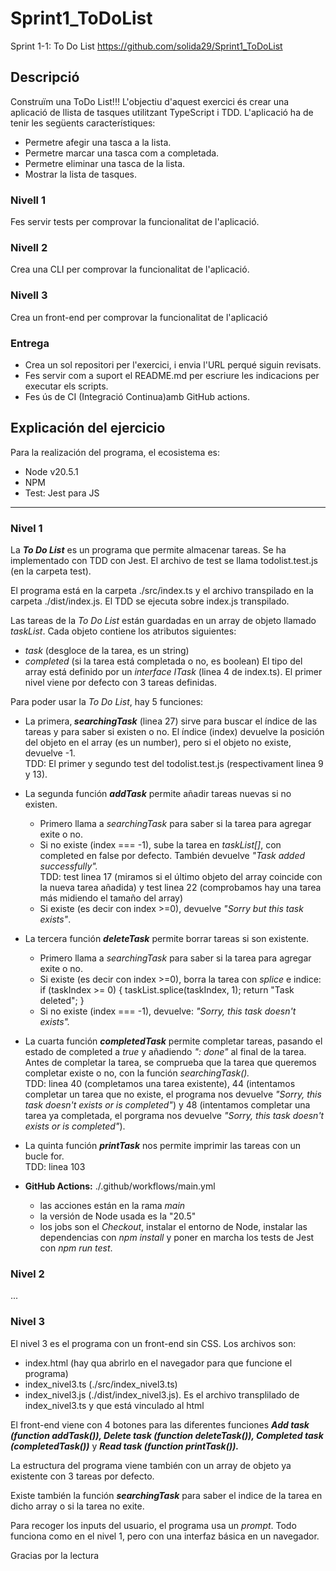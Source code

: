 # Sprint1_ToDoList
Sprint 1-1: To Do List
https://github.com/solida29/Sprint1_ToDoList

## Descripció
Construïm una ToDo List!!!
L'objectiu d'aquest exercici és crear una aplicació de llista de tasques utilitzant TypeScript i TDD. 
L'aplicació ha de tenir les següents característiques:
- Permetre afegir una tasca a la lista.
- Permetre marcar una tasca com a completada.
- Permetre eliminar una tasca de la lista.
- Mostrar la lista de tasques.

### Nivell 1
Fes servir tests per comprovar la funcionalitat de l'aplicació.
### Nivell 2
Crea una CLI per comprovar la funcionalitat de l'aplicació.
### Nivell 3
Crea un front-end per comprovar la funcionalitat de l'aplicació

### Entrega
- Crea un sol repositori per l'exercici, i envia l'URL perqué siguin revisats.
- Fes servir com a suport el README.md per escriure les indicacions per executar els scripts.
- Fes ús de CI (Integració Continua)amb GitHub actions.

## Explicación del ejercicio
Para la realización del programa, el ecosistema es:
- Node v20.5.1 
- NPM
- Test: Jest para JS

<hr>

### Nivel 1
La <b><em>To Do List</em></b> es un programa que permite almacenar tareas.
Se ha implementado con TDD con Jest.
El archivo de test se llama todolist.test.js (en la carpeta test).

El programa está en la carpeta ./src/index.ts y el archivo transpilado en la carpeta ./dist/index.js. El TDD se ejecuta sobre index.js transpilado.

Las tareas de la <em>To Do List</em> están guardadas en un array de objeto llamado <em>taskList</em>.
Cada objeto contiene los atributos siguientes:
- <em>task</em> (desgloce de la tarea, es un string)
- <em>completed</em> (si la tarea está completada o no, es boolean)
El tipo del array está definido por un <em>interface ITask</em> (linea 4 de index.ts).
El primer nivel viene por defecto con 3 tareas definidas.

Para poder usar la <em>To Do List</em>, hay 5 funciones:
- La primera,<b> <em>searchingTask</em></b> (linea 27) sirve para buscar el índice de las tareas y para saber si existen o no. El índice (index) devuelve la posición del objeto en el array (es un number), pero si el objeto no existe, devuelve -1. <br>
TDD: El primer y segundo test del todolist.test.js (respectivament linea 9 y 13).

- La segunda función <b><em>addTask</em></b> permite añadir tareas nuevas si no existen.
    - Primero llama a <em>searchingTask</em> para saber si la tarea para agregar exite o no.
    - Si no existe (index === -1), sube la tarea en <em>taskList[]</em>, con completed en false por defecto. También devuelve <em>"Task added successfully".</em> <br>
    TDD: test linea 17 (miramos si el último objeto del array coincide con la nueva tarea añadida) y test linea 22 (comprobamos hay una tarea más midiendo el tamaño del array)
    - Si existe (es decir con index >=0), devuelve <em>"Sorry but this task exists"</em>.

- La tercera función <b><em>deleteTask</em></b> permite borrar tareas si son existente.
    - Primero llama a <em>searchingTask</em> para saber si la tarea para agregar exite o no.
    - Si existe (es decir con index >=0), borra la tarea con <em>splice</em> e indice:
        if (taskIndex >= 0) {
            taskList.splice(taskIndex, 1);
            return "Task deleted";
        }
    - Si no existe (index === -1), devuelve: <em>"Sorry, this task doesn't exists".</em>

- La cuarta función <b><em>completedTask</em></b> permite completar tareas, pasando el estado de completed a <em>true</em> y añadiendo <em>": done"</em> al final de la tarea.<br>
Antes de completar la tarea, se comprueba que la tarea que queremos completar existe o no, con la función <em>searchingTask().</em> <br>
TDD: linea 40 (completamos una tarea existente), 44 (intentamos completar un tarea que no existe, el programa nos devuelve <em>"Sorry, this task doesn't exists or is completed"</em>) y 48 (intentamos completar una tarea ya completada, el porgrama nos devuelve <em>"Sorry, this task doesn't exists or is completed"</em>).

- La quinta función <b><em>printTask</em></b> nos permite imprimir las tareas con un bucle for.<br>
TDD: linea 103

- <b>GitHub Actions:</b> ./.github/workflows/main.yml <br>
    - las acciones están en la rama <em>main</em>
    - la versión de Node usada es la "20.5"
    - los jobs son el <em>Checkout</em>, instalar el entorno de Node, instalar las dependencias con <em>npm install</em> y poner en marcha los tests de Jest con <em>npm run test</em>.

### Nivel 2
...

### Nivel 3
El nivel 3 es el programa con un front-end sin CSS.
Los archivos son:
- index.html (hay qua abrirlo en el navegador para que funcione el programa)
- index_nivel3.ts (./src/index_nivel3.ts)
- index_nivel3.js (./dist/index_nivel3.js). Es el archivo transplilado de index_nivel3.ts y que está vinculado al html

El front-end viene con 4 botones para las diferentes funciones <b><em>Add task (function addTask()), Delete task (function deleteTask()), Completed task (completedTask())</em></b> y <b><em>Read task (function printTask()).</em></b>

La estructura del programa viene también con un array de objeto ya existente con 3 tareas por defecto.

Existe también la función <b><em>searchingTask</em></b> para saber el indice de la tarea en dicho array o si la tarea no exite.

Para recoger los inputs del usuario, el programa usa un <em>prompt</em>.
Todo funciona como en el nivel 1, pero con una interfaz básica en un navegador.

Gracias por la lectura
